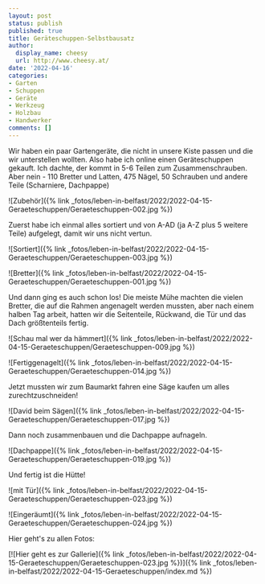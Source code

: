```yaml
---
layout: post
status: publish
published: true
title: Geräteschuppen-Selbstbausatz
author:
  display_name: cheesy
  url: http://www.cheesy.at/
date: '2022-04-16'
categories:
- Garten
- Schuppen
- Geräte
- Werkzeug
- Holzbau
- Handwerker
comments: []
---
```


Wir haben ein paar Gartengeräte, die nicht in unsere Kiste passen und die wir unterstellen wollten. Also habe ich online einen Geräteschuppen gekauft. Ich dachte, der kommt in 5-6 Teilen zum Zusammenschrauben. Aber nein - 110 Bretter und Latten, 475 Nägel, 50 Schrauben und andere Teile (Scharniere, Dachpappe)

![Zubehör]({% link _fotos/leben-in-belfast/2022/2022-04-15-Geraeteschuppen/Geraeteschuppen-002.jpg %})

Zuerst habe ich einmal alles sortiert und von A-AD (ja A-Z plus 5 weitere Teile) aufgelegt, damit wir uns nicht vertun.

![Sortiert]({% link _fotos/leben-in-belfast/2022/2022-04-15-Geraeteschuppen/Geraeteschuppen-003.jpg %})

![Bretter]({% link _fotos/leben-in-belfast/2022/2022-04-15-Geraeteschuppen/Geraeteschuppen-001.jpg %})

Und dann ging es auch schon los! Die meiste Mühe machten die vielen Bretter, die auf die Rahmen angenagelt werden mussten, aber nach einem halben Tag arbeit, hatten wir die Seitenteile, Rückwand, die Tür und das Dach größtenteils fertig.

![Schau mal wer da hämmert]({% link _fotos/leben-in-belfast/2022/2022-04-15-Geraeteschuppen/Geraeteschuppen-009.jpg %})

![Fertiggenagelt]({% link _fotos/leben-in-belfast/2022/2022-04-15-Geraeteschuppen/Geraeteschuppen-014.jpg %})

Jetzt mussten wir zum Baumarkt fahren eine Säge kaufen um alles zurechtzuschneiden!

![David beim Sägen]({% link _fotos/leben-in-belfast/2022/2022-04-15-Geraeteschuppen/Geraeteschuppen-017.jpg %})

Dann noch zusammenbauen und die Dachpappe aufnageln.

![Dachpappe]({% link _fotos/leben-in-belfast/2022/2022-04-15-Geraeteschuppen/Geraeteschuppen-019.jpg %})

Und fertig ist die Hütte!

![mit Tür]({% link _fotos/leben-in-belfast/2022/2022-04-15-Geraeteschuppen/Geraeteschuppen-023.jpg %})

![Eingeräumt]({% link _fotos/leben-in-belfast/2022/2022-04-15-Geraeteschuppen/Geraeteschuppen-024.jpg %})

Hier geht's zu allen Fotos:

[![Hier geht es zur Gallerie]({% link _fotos/leben-in-belfast/2022/2022-04-15-Geraeteschuppen/Geraeteschuppen-023.jpg %})]({% link _fotos/leben-in-belfast/2022/2022-04-15-Geraeteschuppen/index.md %})